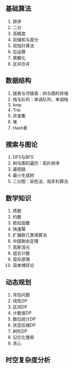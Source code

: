 ## 基础算法
1. 排序
2. 二分
3. 高精度
4. 前缀和与差分
5. 双指针算法
6. 位运算
7. 离散化
8. 区间合并

## 数据结构
1. 链表与邻接表：树与图的存储
2. 栈与队列：单调队列、单调栈
3. kmp
4. Trie
5. 并查集
6. 堆
7. Hash表

## 搜索与图论
1. DFS与BFS
2. 树与图的遍历：拓扑排序
3. 最短路
4. 最小生成树
5. 二分图：染色法、匈牙利算法

## 数学知识
1. 质数
2. 约数
3. 欧拉函数
4. 快速幂
5. 扩展欧几里得算法
5. 中国剩余定理
6. 高斯消元
7. 组合计数
8. 容斥原理
9. 简单博弈论

## 动态规划
1. 背包问题
2. 线性DP
3. 区间DP
4. 计数类DP
5. 数位统计DP
6. 状态压缩DP
7. 树形DP
8. 记忆化搜索
9. 贪心

## 时空复杂度分析
